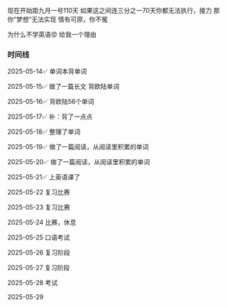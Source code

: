 现在开始距九月一号110天
如果这之间连三分之一70天你都无法执行，接力
那你“梦想”无法实现
情有可原，你不冤

为什么不学英语😡
给我一个理由

### 时间线
2025-05-14✅
单词本背单词

2025-05-15✅
做了一篇长文
背欧陆单词

2025-05-16✅
背欧陆56个单词

2025-05-17✅
补：背了一点点

2025-05-18✅
整理了单词

2025-05-19✅
做了一篇阅读，从阅读里积累的单词

2025-05-20✅
做了一篇阅读，从阅读里积累的单词

2025-05-21✅
上英语课了

2025-05-22
复习比赛

2025-05-23
复习比赛

2025-05-24
比赛，休息

2025-05-25
口语考试

2025-05-26
复习阶段

2025-05-27
复习阶段

2025-05-28
考试

2025-05-29
